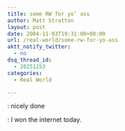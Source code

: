 ```yaml
---
title: some RW for yo’ ass
author: Matt Stratton
layout: post
date: 2004-11-03T19:31:00+00:00
url: /real-world/some-rw-for-yo-ass
aktt_notify_twitter:
  - no
dsq_thread_id:
  - 28251253
categories:
  - Real World

---
```

: nicely done
  
: I won the internet today.